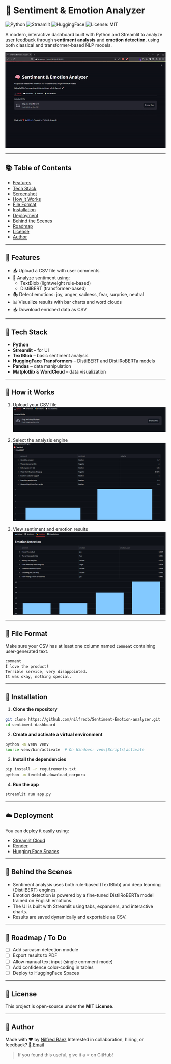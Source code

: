 # 🧠 Sentiment & Emotion Analyzer

![Python](https://img.shields.io/badge/Python-3.10-blue)
![Streamlit](https://img.shields.io/badge/Built%20with-Streamlit-orange)
![HuggingFace](https://img.shields.io/badge/Transformers-HuggingFace-yellow)
![License: MIT](https://img.shields.io/badge/License-MIT-green)

A modern, interactive dashboard built with Python and Streamlit to analyze user feedback through **sentiment analysis** and **emotion detection**, using both classical and transformer-based NLP models.

![demo](./resources/1.gif)

---

## 📚 Table of Contents

- [Features](#-features)
- [Tech Stack](#-tech-stack)
- [Screenshot](#-screenshot)
- [How it Works](#-how-it-works)
- [File Format](#-file-format)
- [Installation](#-installation)
- [Deployment](#-deployment)
- [Behind the Scenes](#-behind-the-scenes)
- [Roadmap](#-roadmap--to-do)
- [License](#-license)
- [Author](#-author)

---

## 🚀 Features

- 📤 Upload a CSV file with user comments
- 💬 Analyze sentiment using:
  - TextBlob (lightweight rule-based)
  - DistilBERT (transformer-based)
- 🎭 Detect emotions: joy, anger, sadness, fear, surprise, neutral
- 📊 Visualize results with bar charts and word clouds
- 📥 Download enriched data as CSV

---

## 🧰 Tech Stack

- **Python**
- **Streamlit** – for UI
- **TextBlob** – basic sentiment analysis
- **HuggingFace Transformers** – DistilBERT and DistilRoBERTa models
- **Pandas** – data manipulation
- **Matplotlib** & **WordCloud** – data visualization

---

## 🧪 How it Works

1. Upload your CSV file  
   ![upload](./resources/3.png)

2. Select the analysis engine  
   ![engine](./resources/1.png)

3. View sentiment and emotion results  
   ![results](./resources/2.png)

---

## 📂 File Format

Make sure your CSV has at least one column named **`comment`** containing user-generated text.

```csv
comment
I love the product!
Terrible service, very disappointed.
It was okay, nothing special.
```

---

## 🔧 Installation

1. **Clone the repository**

```bash
git clone https://github.com/nilfredb/Sentiment-Emotion-analyzer.git
cd sentiment-dashboard
```

2. **Create and activate a virtual environment**

```bash
python -m venv venv
source venv/bin/activate  # On Windows: venv\Scripts\activate
```

3. **Install the dependencies**

```bash
pip install -r requirements.txt
python -m textblob.download_corpora
```

4. **Run the app**

```bash
streamlit run app.py
```

---

## ☁️ Deployment

You can deploy it easily using:
- [Streamlit Cloud](https://share.streamlit.io/)
- [Render](https://render.com)
- [Hugging Face Spaces](https://huggingface.co/spaces)

---

## 🧠 Behind the Scenes

- Sentiment analysis uses both rule-based (TextBlob) and deep learning (DistilBERT) engines.
- Emotion detection is powered by a fine-tuned DistilRoBERTa model trained on English emotions.
- The UI is built with Streamlit using tabs, expanders, and interactive charts.
- Results are saved dynamically and exportable as CSV.

---

## 📅 Roadmap / To Do

- [ ] Add sarcasm detection module
- [ ] Export results to PDF
- [ ] Allow manual text input (single comment mode)
- [ ] Add confidence color-coding in tables
- [ ] Deploy to HuggingFace Spaces

---

## 📄 License

This project is open-source under the **MIT License**.

---

## 🙌 Author

Made with ❤️ by [Nilfred Báez](https://github.com/nilfredb)
Interested in collaboration, hiring, or feedback?
[📧 Email](mailto:nbaez414@gmail.com)

> If you found this useful, give it a ⭐ on GitHub!